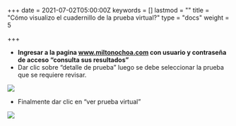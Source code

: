 +++
date = 2021-07-02T05:00:00Z
keywords = []
lastmod = ""
title = "Cómo visualizo el cuadernillo de la prueba virtual?"
type = "docs"
weight = 5

+++

* **Ingresar a la pagina www.miltonochoa.com con usuario y contraseña de acceso “consulta sus resultados”**
* Dar clic sobre “detalle de prueba” luego se debe seleccionar la prueba que se requiere revisar.

![](/uploads/1-1.png)

* Finalmente dar clic en “ver prueba virtual”

![](/uploads/2-1.png)